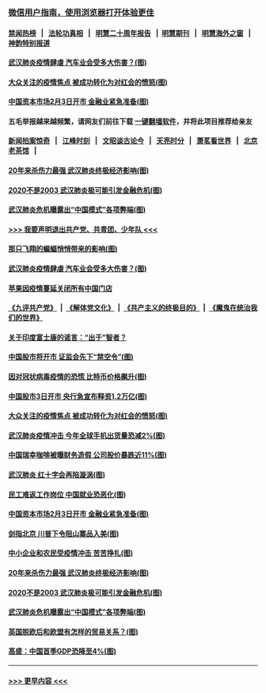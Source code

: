 ### [微信用户指南，使用浏览器打开体验更佳](https://github.com/gfw-breaker/banned-news1/blob/master/indexes/wechat-guide.md?t=0)
#### [禁闻热榜](热点新闻.md?t=0)  &nbsp;&nbsp;|&nbsp;&nbsp; [法轮功真相](https://github.com/gfw-breaker/truth/blob/master/README.md?t=0) &nbsp;&nbsp;|&nbsp;&nbsp; [明慧二十周年报告](https://github.com/gfw-breaker/mh-reports/blob/master/README.md?t=0) &nbsp;&nbsp;|&nbsp;&nbsp;[明慧期刊](https://github.com/gfw-breaker/mh-qikan) &nbsp;&nbsp;|&nbsp;&nbsp; [明慧海外之窗](https://github.com/gfw-breaker/mh-news/blob/master/README.md?t=0) &nbsp;&nbsp;|&nbsp;&nbsp; [神韵特别报道](https://github.com/gfw-breaker/mh-news/blob/master/shenyun.md?t=0)
#### [武汉肺炎疫情肆虐 汽车业会受多大伤害？(图)](../pages/p5/921740.md?t=02031202) 
#### [大众关注的疫情焦点 被成功转化为对红会的愤怒(图)](../pages/p5/921720.md?t=02031202) 
#### [中国资本市场2月3日开市 金融业紧急准备(图)](../pages/p5/921610.md?t=02031202) 
#### 五毛举报越来越频繁，请网友们前往下载 [一键翻墙软件](https://github.com/gfw-breaker/ssr-accounts)，并将此项目推荐给亲友
#### [新闻拍案惊奇](https://github.com/gfw-breaker/banned-news1/blob/master/pages/link4.md) &nbsp;&nbsp;|&nbsp;&nbsp; [江峰时刻](https://github.com/gfw-breaker/banned-news1/blob/master/pages/link4.md) &nbsp;&nbsp;|&nbsp;&nbsp; [文昭谈古论今](https://github.com/gfw-breaker/banned-news1/blob/master/pages/link4.md) &nbsp;&nbsp;|&nbsp;&nbsp; [天亮时分](https://github.com/gfw-breaker/banned-news1/blob/master/pages/link4.md) &nbsp;&nbsp;|&nbsp;&nbsp; [萧茗看世界](https://github.com/gfw-breaker/banned-news1/blob/master/pages/link4.md) &nbsp;&nbsp;|&nbsp;&nbsp; [北京老茶馆](https://github.com/gfw-breaker/banned-news1/blob/master/pages/link4.md) &nbsp;&nbsp;|&nbsp;&nbsp; 
#### [20年来杀伤力最强 武汉肺炎终极经济影响(图)](../pages/p5/921614.md?t=02031202) 
#### [2020不是2003 武汉肺炎极可能引发金融危机(图)](../pages/p5/921629.md?t=02031202) 
#### [武汉肺炎危机曝露出“中国模式”各项弊端(图)](../pages/p5/921639.md?t=02031202) 
#### [>>> 我要声明退出共产党、共青团、少年队 <<<](https://github.com/begood0513/goodnews/blob/master/quit/letter.md) 
#### [那只飞翔的蝙蝠悄悄带来的影响(图)](../pages/p5/921724.md?t=02031202) 
#### [武汉肺炎疫情肆虐 汽车业会受多大伤害？(图)](../pages/p5/921740.md?t=02031202) 
#### [苹果因疫情蔓延关闭所有中国门店](../pages/p5/921743.md?t=02031202) 
#### [《九评共产党》](https://github.com/begood0513/9ping.md/blob/master/README.md) &nbsp;|&nbsp; [《解体党文化》](../../../../jtdwh.md/blob/master/README.md)  &nbsp;|&nbsp; [《共产主义的终极目的》](../../../../gczydzjmd.md/blob/master/README.md) &nbsp;|&nbsp; [《魔鬼在统治我们的世界》](../../../../mgztzwmdsj.md/blob/master/README.md) 
#### [关于印度富士康的谣言：“出于”智者？](../pages/p5/921729.md?t=02031202) 
#### [中国股市将开市 证监会先下“禁空令”(图)](../pages/p5/921745.md?t=02031202) 
#### [因对冠状病毒疫情的恐慌 比特币价格飙升(图)](../pages/p5/921736.md?t=02031202) 
#### [中国股市3日开市 央行急宣布释资1.2万亿(图)](../pages/p5/921741.md?t=02031202) 
#### [大众关注的疫情焦点 被成功转化为对红会的愤怒(图)](../pages/p5/921720.md?t=02031202) 
#### [武汉肺炎疫情冲击 今年全球手机出货量恐减2%(图)](../pages/p5/921719.md?t=02031202) 
#### [中国瑞幸咖啡被曝财务造假 公司股价暴跌近11%(图)](../pages/p5/921714.md?t=02031202) 
#### [武汉肺炎 红十字会再陷漩涡(图)](../pages/p5/921706.md?t=02031202) 
#### [民工难返工作岗位 中国就业恐恶化(图)](../pages/p5/921704.md?t=02031202) 
#### [中国资本市场2月3日开市 金融业紧急准备(图)](../pages/p5/921610.md?t=02031202) 
#### [剑指北京 川普下令阻山寨品入美(图)](../pages/p5/921663.md?t=02031202) 
#### [中小企业和农民受疫情冲击 苦苦挣扎(图)](../pages/p5/921661.md?t=02031202) 
#### [20年来杀伤力最强 武汉肺炎终极经济影响(图)](../pages/p5/921614.md?t=02031202) 
#### [2020不是2003 武汉肺炎极可能引发金融危机(图)](../pages/p5/921629.md?t=02031202) 
#### [武汉肺炎危机曝露出“中国模式”各项弊端(图)](../pages/p5/921639.md?t=02031202) 
#### [英国脱欧后和欧盟有怎样的贸易关系？(图)](../pages/p5/921615.md?t=02031202) 
#### [高盛：中国首季GDP恐降至4%(图)](../pages/p5/921601.md?t=02031202) 

----
#### [ >>> 更早内容 <<< ](../indexes/p5-earlier.md)

